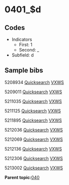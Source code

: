 # 0401\_$d

## Codes

-   Indicators
    -   First: 1
    -   Second: \_
-   Subfield: d

## Sample bibs

5208934 [Quicksearch](https://search.library.yale.edu/catalog/5208934) [VXWS](http://prodorbis.library.yale.edu:7014/vxws/GetHoldingsService?bibId=5208934)

5209011 [Quicksearch](https://search.library.yale.edu/catalog/5209011) [VXWS](http://prodorbis.library.yale.edu:7014/vxws/GetHoldingsService?bibId=5209011)

5211035 [Quicksearch](https://search.library.yale.edu/catalog/5211035) [VXWS](http://prodorbis.library.yale.edu:7014/vxws/GetHoldingsService?bibId=5211035)

5211125 [Quicksearch](https://search.library.yale.edu/catalog/5211125) [VXWS](http://prodorbis.library.yale.edu:7014/vxws/GetHoldingsService?bibId=5211125)

5211895 [Quicksearch](https://search.library.yale.edu/catalog/5211895) [VXWS](http://prodorbis.library.yale.edu:7014/vxws/GetHoldingsService?bibId=5211895)

5212036 [Quicksearch](https://search.library.yale.edu/catalog/5212036) [VXWS](http://prodorbis.library.yale.edu:7014/vxws/GetHoldingsService?bibId=5212036)

5212069 [Quicksearch](https://search.library.yale.edu/catalog/5212069) [VXWS](http://prodorbis.library.yale.edu:7014/vxws/GetHoldingsService?bibId=5212069)

5212136 [Quicksearch](https://search.library.yale.edu/catalog/5212136) [VXWS](http://prodorbis.library.yale.edu:7014/vxws/GetHoldingsService?bibId=5212136)

5212306 [Quicksearch](https://search.library.yale.edu/catalog/5212306) [VXWS](http://prodorbis.library.yale.edu:7014/vxws/GetHoldingsService?bibId=5212306)

5213002 [Quicksearch](https://search.library.yale.edu/catalog/5213002) [VXWS](http://prodorbis.library.yale.edu:7014/vxws/GetHoldingsService?bibId=5213002)

**Parent topic:**[040](../../tags/040/040.md)

